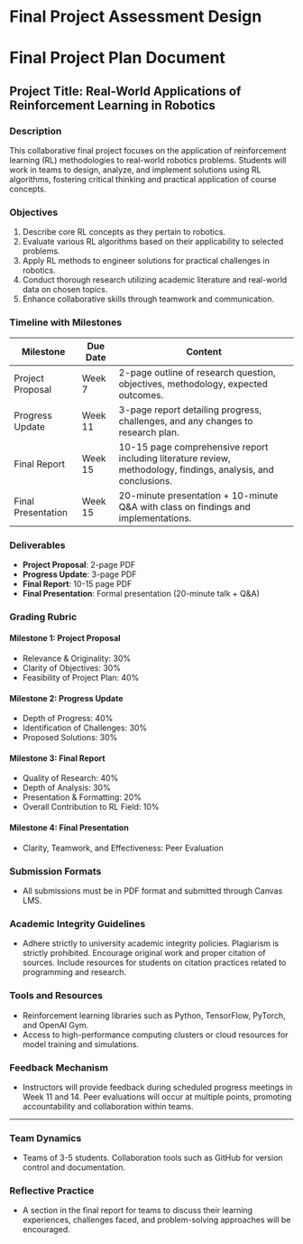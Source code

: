 Final Project Assessment Design
===============================

# Final Project Plan Document

## Project Title: Real-World Applications of Reinforcement Learning in Robotics

### Description
This collaborative final project focuses on the application of reinforcement learning (RL) methodologies to real-world robotics problems. Students will work in teams to design, analyze, and implement solutions using RL algorithms, fostering critical thinking and practical application of course concepts.

### Objectives
1. Describe core RL concepts as they pertain to robotics.
2. Evaluate various RL algorithms based on their applicability to selected problems.
3. Apply RL methods to engineer solutions for practical challenges in robotics.
4. Conduct thorough research utilizing academic literature and real-world data on chosen topics.
5. Enhance collaborative skills through teamwork and communication.

### Timeline with Milestones

| **Milestone**                    | **Due Date** | **Content**                                                |
|----------------------------------|---------------|-----------------------------------------------------------|
| Project Proposal                 | Week 7       | 2-page outline of research question, objectives, methodology, expected outcomes. |
| Progress Update                  | Week 11      | 3-page report detailing progress, challenges, and any changes to research plan. |
| Final Report                     | Week 15      | 10-15 page comprehensive report including literature review, methodology, findings, analysis, and conclusions. |
| Final Presentation               | Week 15      | 20-minute presentation + 10-minute Q&A with class on findings and implementations. |

### Deliverables
- **Project Proposal**: 2-page PDF
- **Progress Update**: 3-page PDF
- **Final Report**: 10-15 page PDF
- **Final Presentation**: Formal presentation (20-minute talk + Q&A)

### Grading Rubric

#### Milestone 1: Project Proposal
- Relevance & Originality: 30%
- Clarity of Objectives: 30%
- Feasibility of Project Plan: 40%

#### Milestone 2: Progress Update
- Depth of Progress: 40%
- Identification of Challenges: 30%
- Proposed Solutions: 30%

#### Milestone 3: Final Report
- Quality of Research: 40%
- Depth of Analysis: 30%
- Presentation & Formatting: 20%
- Overall Contribution to RL Field: 10%

#### Milestone 4: Final Presentation
- Clarity, Teamwork, and Effectiveness: Peer Evaluation

### Submission Formats
- All submissions must be in PDF format and submitted through Canvas LMS.

### Academic Integrity Guidelines
- Adhere strictly to university academic integrity policies. Plagiarism is strictly prohibited. Encourage original work and proper citation of sources. Include resources for students on citation practices related to programming and research.

### Tools and Resources
- Reinforcement learning libraries such as Python, TensorFlow, PyTorch, and OpenAI Gym.
- Access to high-performance computing clusters or cloud resources for model training and simulations.

### Feedback Mechanism
- Instructors will provide feedback during scheduled progress meetings in Week 11 and 14. Peer evaluations will occur at multiple points, promoting accountability and collaboration within teams. 

--- 

### Team Dynamics
- Teams of 3-5 students. Collaboration tools such as GitHub for version control and documentation.

### Reflective Practice
- A section in the final report for teams to discuss their learning experiences, challenges faced, and problem-solving approaches will be encouraged.